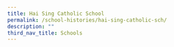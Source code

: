 ```yaml
---
title: Hai Sing Catholic School
permalink: /school-histories/hai-sing-catholic-sch/
description: ""
third_nav_title: Schools
---
```


